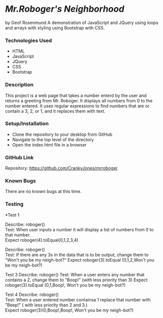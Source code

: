 # *Mr.Roboger's Neighborhood*
by Geof Rosenmund
A demonstration of JavaScript and JQuery using loops and arrays with styling using Bootstrap with CSS.

### **Technologies Used**
* HTML
* JavaScript
* JQuery
* CSS
* Bootstrap

### **Description**
This project is a web page that takes a number enterd by the user and returns a greeting from Mr. Roboger. It displays all numbers from 0 to the number entered. It uses regular expressions to find numbers that are or contain a 3, 2, or 1, and it replaces them with text.


### **Setup/Installation**
* Clone the repository to your desktop from GitHub
* Navigate to the top level of the directory
* Open the index.html file in a browser

### **GitHub Link**
Repository: https://github.com/CrankyJones/mrroboger

### **Known Bugs**
There are no known bugs at this time.


### **Testing**

*Test 1

Describe: roboger()   
Test: When user inputs a number it will display a list of numbers from 0 to that number.   
Expect roboger(4).toEqual(0,1,2,3,4)   

Describe: roboger()   
Test: If there are any 3s in the data that is to be output, change them to "Won't you be my neigh-bot?"
Expect roboger(3).toEqual (0,1,2,Won't you be my neigh-bot?)   

Test 3
Describe: roboger()
Test: When a user enters any number that contains a 2, change them to "Boop!" (with less priority than 3)
Expect roboger(3).toEqual (0,1,Boop!, Won't you be my neigh-bot?)

Test 4
Describe: roboger()   
Test: When a user entered number containsa  1 replace that number with "Beep!" ( with less priority than 2 and 3.)  
Expect roboger(3)(0,Boop!,Boop!, Won't you be my neigh-bot?)   